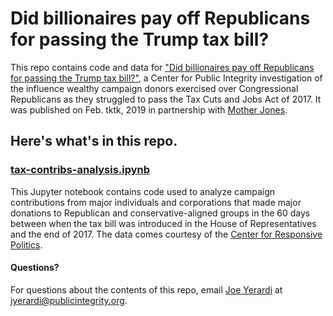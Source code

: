 # Did billionaires pay off Republicans for passing the Trump tax bill?

This repo contains code and data for ["Did billionaires pay off Republicans for passing the Trump tax bill?"](tktktk), a Center for Public Integrity investigation of the influence wealthy campaign donors exercised over Congressional Republicans as they struggled to pass the Tax Cuts and Jobs Act of 2017. It was published on Feb. tktk, 2019 in partnership with [Mother Jones](tktktk).

## Here's what's in this repo.

### [tax-contribs-analysis.ipynb](tax-contribs-analysis.ipynb)
This Jupyter notebook contains code used to analyze campaign contributions from major individuals and corporations that made major donations to Republican and conservative-aligned groups in the 60 days between when the tax bill was introduced in the House of Representatives and the end of 2017. The data comes courtesy of the [Center for Responsive Politics](http://www.opensecrets.org/).

#### Questions?
For questions about the contents of this repo, email [Joe Yerardi](https://publicintegrity.org/author/joe-yerardi/) at jyerardi@publicintegrity.org.